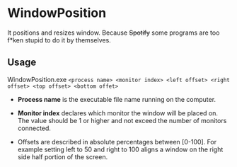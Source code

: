 # WindowPosition
It positions and resizes window. Because ~~Spotify~~ some programs are too f\*ken stupid to do it by themselves.

## Usage
WindowPosition.exe `<process name> <monitor index> <left offset> <right offset> <top offset> <bottom offet>`
	
* **Process name** is the executable file name running on the computer.

* **Monitor index** declares which monitor the window will be placed on. The value should be 1 or higher and not exceed the number of monitors connected.

* Offsets are described in absolute percentages between [0-100]. For example setting left to 50 and right to 100 aligns a window on the right side half portion of the screen.
